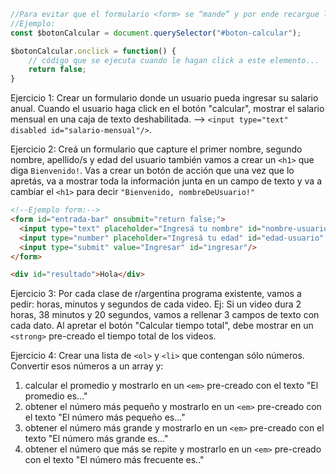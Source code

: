 ```JavaScript
//Para evitar que el formulario <form> se “mande” y por ende recargue la página, al event handler “onclick”, agréguentle un return false; al final de la función.
//Ejemplo:
const $botonCalcular = document.querySelector("#boton-calcular");

$botonCalcular.onclick = function() {
    // código que se ejecuta cuando le hagan click a este elemento...
    return false;
}
```

Ejercicio 1: 
Crear un formulario donde un usuario pueda ingresar su salario anual.
Cuando el usuario haga click en el botón "calcular", mostrar el salario mensual en una caja de texto deshabilitada. --> `<input type="text" disabled id="salario-mensual"/>`.

Ejercicio 2:
Creá un formulario que capture el primer nombre, segundo nombre, apellido/s y edad del usuario también vamos a crear un `<h1>` que diga `Bienvenido!`. Vas a crear un botón de acción que una vez que lo apretás, va a mostrar toda la información junta en un campo de texto y va a cambiar el `<h1>` para decir `"Bienvenido, nombreDeUsuario!"`

```HTML
<!--Ejemplo form:-->
<form id="entrada-bar" onsubmit="return false;">
  <input type="text" placeholder="Ingresá tu nombre" id="nombre-usuario"/>
  <input type="number" placeholder="Ingresá tu edad" id="edad-usuario" />
  <input type="submit" value="Ingresar" id="ingresar"/>
</form>

<div id="resultado">Hola</div>
```

Ejercicio 3:
Por cada clase de r/argentina programa existente, vamos a pedir:
horas, minutos y segundos de cada video. 
Ej: Si un video dura 2 horas, 38 minutos y 20 segundos, vamos a rellenar 3 campos de texto con cada dato. 
Al apretar el botón "Calcular tiempo total", debe mostrar en un `<strong>` pre-creado el tiempo total de los videos.

Ejercicio 4:
Crear una lista de `<ol>` y `<li>` que contengan sólo números.
Convertir esos números a un array y:
1. calcular el promedio y mostrarlo en un `<em>` pre-creado con el texto "El promedio es..."
2. obtener el número más pequeño y mostrarlo en un `<em>` pre-creado con el texto "El número más pequeño es..."
3. obtener el número más grande y mostrarlo en un `<em>` pre-creado con el texto "El número más grande es..."
4. obtener el número que más se repite y mostrarlo en un `<em>` pre-creado con el texto "El número más frecuente es.."